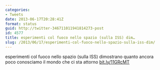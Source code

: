 ```yaml
---
categories:
- Tweets
date: 2013-06-17T20:28:41Z
format: status
guid: http://twitter-346711011941814273-post
id: 4577
title: esperimenti col fuoco nello spazio (sulla ISS) dim…
slug: /2013/06/17/esperimenti-col-fuoco-nello-spazio-sulla-iss-dim/
---
```


esperimenti col fuoco nello spazio (sulla ISS) dimostrano quanto ancora poco conosciamo il mondo che ci sta attorno [bit.ly/11GRcMT](http://bit.ly/11GRcMT)